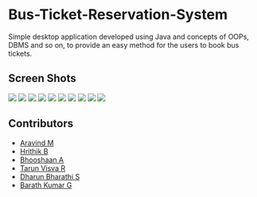 # Bus-Ticket-Reservation-System
Simple desktop application developed using Java and concepts of OOPs, DBMS and so on, to provide an easy method for the users to book bus tickets.

## Screen Shots
<img src="screenshots/1.png"/>
<img src="screenshots/2.png"/>
<img src="screenshots/3.png"/>
<img src="screenshots/4.png"/>
<img src="screenshots/5.png"/>
<img src="screenshots/6.png"/>
<img src="screenshots/7.png"/>
<img src="screenshots/8.png"/>
<img src="screenshots/9.png"/>
<img src="screenshots/10.png"/>

## Contributors
- <a href="https://github.com/Aravindkrish25">Aravind M </a>
- <a href="https://github.com/Hrithik1702">Hrithik B </a>
- <a href="https://github.com/Bhooshaan">Bhooshaan A</a>
- <a href="https://github.com/TarunVisva07">Tarun Visva R</a>
- <a href="https://github.com/dharundb">Dharun Bharathi S</a>
- <a href="https://github.com/BarathKumarBK-15">Barath Kumar G</a>

